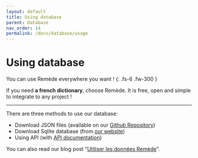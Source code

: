 ```yaml
---
layout: default
title: Using database
parent: Database
nav_order: 14
permalink: /docs/database/usage
---
```


# Using database
You can use Remède everywhere you want ! 
{: .fs-6 .fw-300 }

If you need **a french dictionary**, choose Remède. It is free, open and simple to integrate to any project !

---

There are three methods to use our database:
- Download JSON files (available on our [Github Repository](https://github.com/camarm-dev/remede/tree/main/data))
- Download Sqlite database (from [our website](https://remede.camarm.fr/download))
- Using API (with [API documentation](https://api-remede.camarm.fr/docs))

You can also read our blog post "[Utiliser les données Remède]()".
